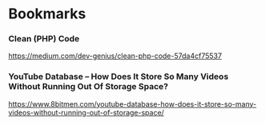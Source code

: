 # Bookmarks

### Clean (PHP) Code
https://medium.com/dev-genius/clean-php-code-57da4cf75537


### YouTube Database – How Does It Store So Many Videos Without Running Out Of Storage Space?
https://www.8bitmen.com/youtube-database-how-does-it-store-so-many-videos-without-running-out-of-storage-space/
